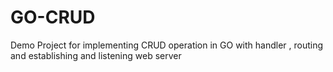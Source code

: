 # GO-CRUD
Demo Project for implementing CRUD operation in GO with  handler , routing and establishing and listening web server
